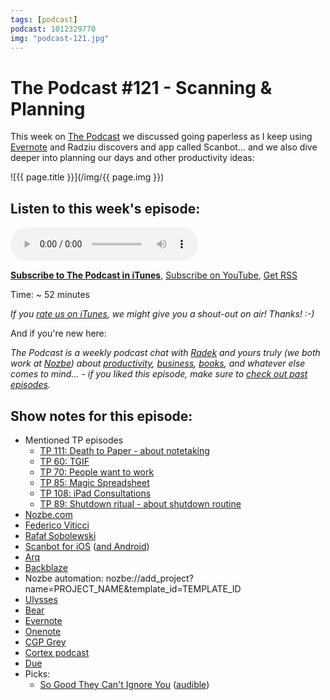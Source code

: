 ```yaml
---
tags: [podcast]
podcast: 1012329770
img: "podcast-121.jpg"
---
```


# The Podcast #121 - Scanning & Planning

This week on [The Podcast][p] we discussed going paperless as I keep using [Evernote](/how-I-use-evernote) and Radziu discovers and app called Scanbot... and we also dive deeper into planning our days and other productivity ideas:

<!--More-->

![{{ page.title }}](/img/{{ page.img }})

## Listen to this week's episode:

<audio controls>
<source src="https://files.nozbe.com/podcast/121.mp3" type="audio/mpeg">
</audio>

**[Subscribe to The Podcast in iTunes][i]**, [Subscribe on YouTube][y], [Get RSS][rss]

Time: ~ 52 minutes

*If you [rate us on iTunes][i], we might give you a shout-out on air! Thanks! :-)*

And if you're new here:

*The Podcast is a weekly podcast chat with [Radek][r] and yours truly (we both work at [Nozbe][n]) about [productivity](/productivity), [business](/business), [books](/books), and whatever else comes to mind… - if you liked this episode, make sure to [check out past episodes](/podcast).*

## Show notes for this episode:

  * Mentioned TP episodes
    * [TP 111: Death to Paper - about notetaking](/podcast-111)
    * [TP 60: TGIF](/podcast-60)
    * [TP 70: People want to work](/podcast-70)
    * [TP 85: Magic Spreadsheet](/podcast-85)
    * [TP 108: iPad Consultations](/podcast-108)
    * [TP 89: Shutdown ritual - about shutdown routine](/podcast-89)
  * [Nozbe.com](https://michael.gratis/nozbe)
  * [Federico Viticci](https://twitter.com/viticci?lang=en)
  * [Rafał Sobolewski](https://twitter.com/sobolowy?lang=en)
  * [Scanbot for iOS](https://itunes.apple.com/app/apple-store/id834854351?mt=8&at=&pt=182076&ct=thepodcast) ([and Android](https://play.google.com/store/apps/details?id=net.doo.snap))
  * [Arq](https://www.arqbackup.com/)
  * [Backblaze](https://www.backblaze.com/)
  * Nozbe automation: nozbe://add_project?name=PROJECT_NAME&template_id=TEMPLATE_ID
  * [Ulysses](https://ulyssesapp.com/)
  * [Bear](http://www.bear-writer.com/)
  * [Evernote](https://evernote.com/)
  * [Onenote](https://www.onenote.com/)
  * [CGP Grey](http://www.cgpgrey.com/)
  * [Cortex podcast](https://www.relay.fm/cortex)
  * [Due](http://www.dueapp.com/)
  * Picks:
    * [So Good They Can't Ignore You](https://www.amazon.com/Good-They-Cant-Ignore-You-ebook/dp/B01KFR64LQ/) ([audible](https://www.audible.com/pd/Business/So-Good-They-Cant-Ignore-You-Audiobook/B01LZ5KC7W/))

[y]: https://michael.gratis/thepodcastyt
[rss]: https://thepodcast.fm/episodes?format=RSS
[e]: /podcast-121

[p]: /podcast
[n]: https://michael.gratis/nozbe
[r]: https://michael.gratis/radex
[i]: https://michael.gratis/thepodcast
[o]: https://michael.gratis/ipadonly


